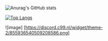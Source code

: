 ![Anurag's GitHub stats](https://github-readme-stats.vercel.app/api?username=EgirlAddiction&show_icons=true&theme=tokyonight)

[![Top Langs](https://github-readme-stats.vercel.app/api/top-langs/?username=EgirlAddiction&layout=compact&theme=tokyonight)](https://github.com/anuraghazra/github-readme-stats)

![image] [https://discord.c99.nl/widget/theme-2/855936540509208586.png]
